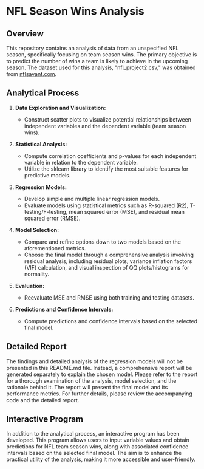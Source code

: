 # NFL Season Wins Analysis

## Overview

This repository contains an analysis of data from an unspecified NFL season, specifically focusing on team season wins. The primary objective is to predict the number of wins a team is likely to achieve in the upcoming season. The dataset used for this analysis, "nfl_project2.csv," was obtained from [nflsavant.com](http://nflsavant.com/).

## Analytical Process

1. **Data Exploration and Visualization:**
   - Construct scatter plots to visualize potential relationships between independent variables and the dependent variable (team season wins).

2. **Statistical Analysis:**
   - Compute correlation coefficients and p-values for each independent variable in relation to the dependent variable.
   - Utilize the sklearn library to identify the most suitable features for predictive models.

3. **Regression Models:**
   - Develop simple and multiple linear regression models.
   - Evaluate models using statistical metrics such as R-squared (R2), T-testing/F-testing, mean squared error (MSE), and residual mean squared error (RMSE).

4. **Model Selection:**
   - Compare and refine options down to two models based on the aforementioned metrics.
   - Choose the final model through a comprehensive analysis involving residual analysis, including residual plots, variance inflation factors (VIF) calculation, and visual inspection of QQ plots/histograms for normality.

5. **Evaluation:**
   - Reevaluate MSE and RMSE using both training and testing datasets.

6. **Predictions and Confidence Intervals:**
   - Compute predictions and confidence intervals based on the selected final model.

## Detailed Report
The findings and detailed analysis of the regression models will not be presented in this README.md file. Instead, a comprehensive report will be generated separately to explain the chosen model.
Please refer to the report for a thorough examination of the analysis, model selection, and the rationale behind it. The report will present the final model and its performance metrics.
For further details, please review the accompanying code and the detailed report.

## Interactive Program

In addition to the analytical process, an interactive program has been developed. This program allows users to input variable values and obtain predictions for NFL team season wins, along with associated confidence intervals based on the selected final model. The aim is to enhance the practical utility of the analysis, making it more accessible and user-friendly.

